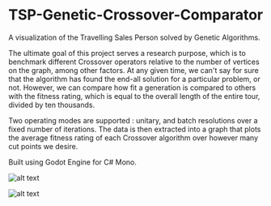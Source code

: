# TSP-Genetic-Crossover-Comparator

A visualization of the Travelling Sales Person solved by Genetic Algorithms.

The ultimate goal of this project serves a research purpose, which is to benchmark different Crossover operators relative to the number of vertices on the graph, among other factors. 
At any given time, we can't say for sure that the algorithm has found the end-all solution for a particular problem, or not. However, we can compare how fit a generation is compared to others with the fitness rating, which is equal to the overall length of the entire tour, divided by ten thousands. 

Two operating modes are supported : unitary, and batch resolutions over a fixed number of iterations. The data is then extracted into a graph that plots the average fitness rating of each Crossover algorithm over however many cut points we desire.

Built using Godot Engine for C# Mono.


![alt text](https://i.imgur.com/Q0bRRas.png)


![alt text](https://i.imgur.com/gthSHe8.png)
